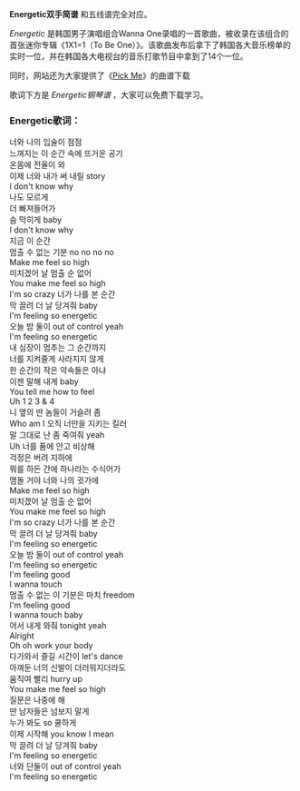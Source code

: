 

**Energetic双手简谱** 和五线谱完全对应。

_Energetic_ 是韩国男子演唱组合Wanna One录唱的一首歌曲，被收录在该组合的首张迷你专辑《1X1=1（To Be
One）》。该歌曲发布后拿下了韩国各大音乐榜单的实时一位，并在韩国各大电视台的音乐打歌节目中拿到了14个一位。

同时，网站还为大家提供了《[Pick Me](Music-9664-Pick-Me-Wanna-One.html "Pick Me")》的曲谱下载

歌词下方是 _Energetic钢琴谱_ ，大家可以免费下载学习。

### Energetic歌词：

너와 나의 입술이 점점  
느껴지는 이 순간 속에 뜨거운 공기  
온몸에 전율이 와  
이제 너와 내가 써 내릴 story  
I don't know why  
나도 모르게  
더 빠져들어가  
숨 막히게 baby  
I don't know why  
지금 이 순간  
멈출 수 없는 기분 no no no no  
Make me feel so high  
미치겠어 날 멈출 순 없어  
You make me feel so high  
I'm so crazy 너가 나를 본 순간  
막 끌려 더 날 당겨줘 baby  
I'm feeling so energetic  
오늘 밤 둘이 out of control yeah  
I'm feeling so energetic  
내 심장이 멈추는 그 순간까지  
너를 지켜줄게 사라지지 않게  
한 순간의 작은 약속들은 아냐  
이젠 말해 내게 baby  
You tell me how to feel  
Uh 1 2 3 & 4  
니 옆의 딴 놈들이 거슬려 좀  
Who am I 오직 너만을 지키는 킬러  
말 그대로 난 좀 죽여줘 yeah  
Uh 너를 품에 안고 비상해  
걱정은 버려 지하에  
뭐를 하든 간에 하나라는 수식어가  
맴돌 거야 너와 나의 귓가에  
Make me feel so high  
미치겠어 날 멈출 순 없어  
You make me feel so high  
I'm so crazy 너가 나를 본 순간  
막 끌려 더 날 당겨줘 baby  
I'm feeling so energetic  
오늘 밤 둘이 out of control yeah  
I'm feeling so energetic  
I'm feeling good  
I wanna touch  
멈출 수 없는 이 기분은 마치 freedom  
I'm feeling good  
I wanna touch baby  
어서 내게 와줘 tonight yeah  
Alright  
Oh oh work your body  
다가와서 즐길 시간이 let's dance  
아껴둔 너의 신발이 더러워지더라도  
움직여 빨리 hurry up  
You make me feel so high  
질문은 나중에 해  
딴 남자들은 넘보지 말게  
누가 봐도 so 쿨하게  
이제 시작해 you know I mean  
막 끌려 더 날 당겨줘 baby  
I'm feeling so energetic  
너와 단둘이 out of control yeah  
I'm feeling so energetic

